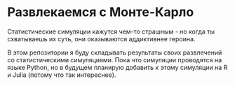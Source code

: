 # Развлекаемся с Монте-Карло

Статистические симуляции кажутся чем-то страшным - но когда ты схватываешь их суть, они оказываются аддиктивнее героина.

В этом репозитории я буду складывать результаты своих развлечений со статистическими симуляциями. Пока что симуляции проводятся на языке Python, но в будущем планирую добавить к этому симуляции на R и Julia (потому что так интереснее).
